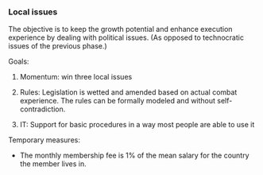 ### Local issues

The objective is to keep the growth potential and enhance execution experience by dealing with political issues. (As opposed to technocratic issues of the previous phase.)

Goals:

1. Momentum: win three local issues

2. Rules: Legislation is wetted and amended based on actual combat experience. The rules can be formally modeled and without self-contradiction.

3. IT: Support for basic procedures in a way most people are able to use it

Temporary measures:

* The monthly membership fee is 1% of the mean salary for the country the member lives in.

